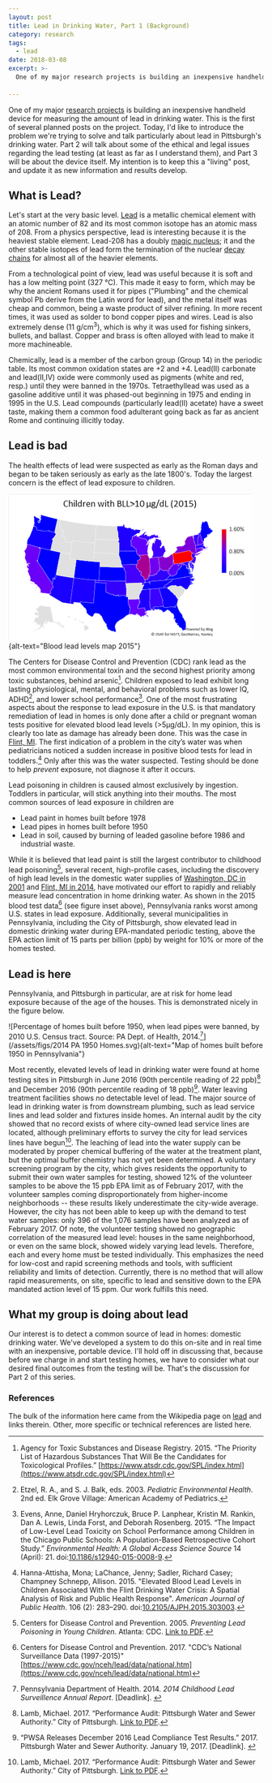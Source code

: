 ```yaml
---
layout: post
title: Lead in Drinking Water, Part 1 (Background)
category: research
tags:
  - lead
date: 2018-03-08
excerpt: >-
  One of my major research projects is building an inexpensive handheld device for measuring the amount of lead in drinking water.  This is the first of several planned posts on the project.  Today, I'd like to introduce the problem we're trying to solve and talk particularly about lead in Pittsburgh's drinking water.

---
```


One of my major [research projects](/research.html) is building an inexpensive handheld device for measuring the amount of lead in drinking water.  This is the first of several planned posts on the project.  Today, I'd like to introduce the problem we're trying to solve and talk particularly about lead in Pittsburgh's drinking water.  Part 2 will talk about some of the ethical and legal issues regarding the lead testing (at least as far as I understand them), and Part 3 will be about the device itself.  My intention is to keep this a "living" post, and update it as new information and results develop.

## What is Lead?
Let's start at the very basic level.  [Lead](https://en.wikipedia.org/wiki/Lead) is a metallic chemical element with an atomic number of 82 and its most common isotope has an atomic mass of 208.  From a physics perspective, lead is interesting because it is the heaviest stable element.  Lead-208 has a doubly [magic nucleus](https://en.wikipedia.org/wiki/Magic_number_(physics)); it and the other stable isotopes of lead form the termination of the nuclear [decay chains](https://en.wikipedia.org/wiki/Decay_chain) for almost all of the heavier elements.

From a technological point of view, lead was useful because it is soft and has a low melting point (327 &deg;C).  This made it easy to form, which may be why the ancient Romans used it for pipes ("Plumbing" and the chemical symbol Pb derive from the Latin word for lead), and the metal itself was cheap and common, being a waste product of silver refining.  In more recent times, it was used as solder to bond copper pipes and wires.
Lead is also extremely dense (11 g/cm<sup>3</sup>), which is why it was used for fishing sinkers, bullets, and ballast.
Copper and brass is often alloyed with lead to make it more machineable.

Chemically, lead is a member of the carbon group (Group 14) in the periodic table.  Its most common oxidation states are +2 and +4.  Lead(II) carbonate and lead(II,IV) oxide were commonly used as pigments (white and red, resp.) until they were banned in the 1970s.  Tetraethyllead was used as a gasoline additive until it was phased-out beginning in 1975 and ending in 1995 in the U.S.  Lead compounds (particularly lead(II) acetate) have a sweet taste, making them a common food adulterant going back as far as ancient Rome and continuing illicitly today.

## Lead is bad
The health effects of lead were suspected as early as the Roman days and began to be taken seriously as early as the late 1800's.
Today the largest concern is the effect of lead exposure to children.

![Percentage of children under 6 years of age who had blood lead levels &gt; 10&mu;g/dL in 2015.[^7]](/assets/figs/BLL2015.png){alt-text="Blood lead levels map 2015"}

The Centers for Disease Control and Prevention (CDC) rank lead as the most common environmental toxin and the second highest priority among toxic substances, behind arsenic[^1].  Children exposed to lead exhibit long lasting physiological, mental, and behavioral problems such as lower IQ, ADHD[^2], and lower school performance[^3]. 
One of the most frustrating aspects about the response to lead exposure in the U.S. is that mandatory remediation of lead in homes is only done after a child or pregnant woman tests positive for elevated blood lead levels (&gt;5&mu;g/dL).  In my opinion, this is clearly too late as damage has already been done.  This was the case in [Flint, MI](https://en.wikipedia.org/wiki/Flint_water_crisis).  The first indication of a problem in the city’s water was when pediatricians noticed a sudden increase in positive blood tests for lead in toddlers.[^9]  Only after this was the water suspected.
Testing should be done to help *prevent* exposure, not diagnose it after it occurs.

Lead poisoning in children is caused almost exclusively by ingestion.  Toddlers in particular, will stick anything into their mouths.  The most common sources of lead exposure in children are
* Lead paint in homes built before 1978
* Lead pipes in homes built before 1950
* Lead in soil, caused by burning of leaded gasoline before 1986 and industrial waste.

While it is believed that lead paint is still the largest contributor to childhood lead poisoning[^4], several recent, high-profile cases, including the discovery of high lead levels in the domestic water supplies of [Washington, DC in 2001](https://en.wikipedia.org/wiki/Lead_contamination_in_Washington,_D.C._drinking_water) and [Flint, MI in 2014](https://en.wikipedia.org/wiki/Flint_water_crisis), have motivated our effort to rapidly and reliably measure lead concentration in home drinking water.  As shown in the 2015 blood test data[^7] (see figure inset above), Pennsylvania ranks worst among U.S. states in lead exposure.  Additionally, several municipalities in Pennsylvania, including the City of Pittsburgh, show elevated lead in domestic drinking water during EPA-mandated periodic testing, above the EPA action limit of 15 parts per billion (ppb) by weight for 10% or more of the homes tested.

## Lead is here
Pennsylvania, and Pittsburgh in particular, are at risk for home lead exposure because of the age of the houses.  This is demonstrated nicely in the figure below.

![Percentage of homes built before 1950, when lead pipes were banned, by 2010 U.S. Census tract.  Source: PA Dept. of Health, 2014.[^8]](/assets/figs/2014 PA 1950 Homes.svg){alt-text="Map of homes built before 1950 in Pennsylvania"}

Most recently, elevated levels of lead in drinking water were found at home testing sites in Pittsburgh in June 2016 (90th percentile reading of 22 ppb)[^5] and December 2016 (90th percentile reading of 18 ppb)[^6].
Water leaving treatment facilities shows no detectable level of lead.  The major source of lead in drinking water is from downstream plumbing, such as lead service lines and lead solder and fixtures inside homes.  An internal audit by the city showed that no record exists of where city-owned lead service lines are located, although preliminary efforts to survey the city for lead services lines have begun[^5].  The leaching of lead into the water supply can be moderated by proper chemical buffering of the water at the treatment plant, but the optimal buffer chemistry has not yet been determined.  A voluntary screening program by the city, which gives residents the opportunity to submit their own water samples for testing, showed 12% of the volunteer samples to be above the 15 ppb EPA limit as of February 2017, with the volunteer samples coming disproportionately from higher-income neighborhoods -- these results likely underestimate the city-wide average.  However, the city has not been able to keep up with the demand to test water samples: only 396 of the 1,076 samples have been analyzed as of February 2017.  Of note, the volunteer testing showed no geographic correlation of the measured lead level: houses in the same neighborhood, or even on the same block, showed widely varying lead levels.  Therefore, each and every home must be tested individually.  This emphasizes the need for low-cost and rapid screening methods and tools, with sufficient reliability and limits of detection.  Currently, there is no method that will allow rapid measurements, on site, specific to lead and sensitive down to the EPA mandated action level of 15 ppm.  Our work fulfills this need.

## What my group is doing about lead
Our interest is to detect a common source of lead in homes: domestic drinking water.  We've developed a system to do this on-site and in real time with an inexpensive, portable device.  I'll hold off in discussing that, because before we charge in and start testing homes, we have to consider what our desired final outcomes from the testing will be.  That's the discussion for Part 2 of this series.

### References
The bulk of the information here came from the Wikipedia page on [lead](https://en.wikipedia.org/wiki/Lead) and links therein.  Other, more specific or technical references are listed here.

[^1]: Agency for Toxic Substances and Disease Registry. 2015. “The Priority List of Hazardous Substances That Will Be the Candidates for Toxicological Profiles.” [https://www.atsdr.cdc.gov/SPL/index.html](https://www.atsdr.cdc.gov/SPL/index.html)

[^2]: Etzel, R. A., and S. J. Balk, eds. 2003. *Pediatric Environmental Health*. 2nd ed. Elk Grove Village: American Academy of Pediatrics.

[^3]: Evens, Anne, Daniel Hryhorczuk, Bruce P. Lanphear, Kristin M. Rankin, Dan A. Lewis, Linda Forst, and Deborah Rosenberg. 2015. “The Impact of Low-Level Lead Toxicity on School Performance among Children in the Chicago Public Schools: A Population-Based Retrospective Cohort Study.” *Environmental Health: A Global Access Science Source* 14 (April): 21. doi:[10.1186/s12940-015-0008-9](http://doi.org/10.1186/s12940-015-0008-9).

[^4]: Centers for Disease Control and Prevention. 2005. *Preventing Lead Poisoning in Young Children*. Atlanta: CDC. [Link to PDF](https://www.cdc.gov/nceh/lead/publications/prevleadpoisoning.pdf).

[^5]: Lamb, Michael. 2017. “Performance Audit: Pittsburgh Water and Sewer Authority.” City of Pittsburgh. [Link to PDF](http://apps.pittsburghpa.gov/co/Draft_Pittsburgh_Water_and_Sewer_Authority_February_2017.pdf).

[^6]: “PWSA Releases December 2016 Lead Compliance Test Results.” 2017. Pittsburgh Water and Sewer Authority. January 19, 2017. [Deadlink].  <!-- (http://pgh2o.com/release?id=6912) -->

[^7]: Centers for Disease Control and Prevention. 2017. "CDC’s National Surveillance Data (1997-2015)" [https://www.cdc.gov/nceh/lead/data/national.htm](https://www.cdc.gov/nceh/lead/data/national.htm)

[^8]: Pennsylvania Department of Health. 2014. *2014 Childhood Lead Surveillence Annual Report*. [Deadlink]. <!-- (http://www.health.pa.gov/My%20Health/Infant%20and%20Childrens%20Health/Lead%20Poisoning%20Prevention%20and%20Control/Documents/2014%20Lead%20Surveillance%20Annual%20Report%20r2.pdf) -->

[^9]: Hanna-Attisha, Mona; LaChance, Jenny; Sadler, Richard Casey; Champney Schnepp, Allison. 2015. "Elevated Blood Lead Levels in Children Associated With the Flint Drinking Water Crisis: A Spatial Analysis of Risk and Public Health Response". *American Journal of Public Health*. 106 (2): 283–290. doi:[10.2105/AJPH.2015.303003](http://doi.org/10.2105/AJPH.2015.303003).